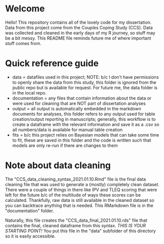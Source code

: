 # Welcome

Hello! This repository contains all of the lovely code for my dissertation. Data from this project come from the Couples Coping Study (CCS). Data was collected and cleaned in the early days of my R journey, so stuff may be a bit messy. This README file reminds future me of where important stuff comes from. 

# Quick reference guide

- data = datafiles used in this project; NOTE: b/c I don't have permissions to openly share the data from this study, this folder is ignored from the public repo but is available for request. For future me, the data folder is in the local repo.
- documentation = any files that contain information about the data or were used for cleaning that are NOT part of dissertation analyses 
- output = all output is automatically embedded in the markdown documents for analyses, this folder refers to any output used for table creation/output reporting in manuscripts; generally, this workflow is to create a dataframe with the relevant information and save it as a .csv so all numbers/data is available for manual table creation 
- fits = b/c this project relies on Bayesian models that can take some time to fit, these are saved in this folder and the code is written such that models are only re-run if there are changes to them 

# Note about data cleaning

The "CCS_data_cleaning_syntax_2021.01.10.Rmd" file is the final data cleaning file that was used to generate a (mostly) completely clean dataset. There were a couple of things in there like IPV and TLEQ scoring that were left for the future b/c of the multitude of ways these scores can be calculated. Thankfully, raw data is still available in the cleaned dataset so you can backtrace anything that is needed. This RMarkdown file is in the "documentation" folder. 

Naturally, this file creates the "CCS_data_final_2021.01.10.rds" file that contains the final, cleaned dataframe from this syntax. *THIS IS YOUR STARTING POINT!* You put this file in the "data" subfolder of this directory so it is easily accessible. 